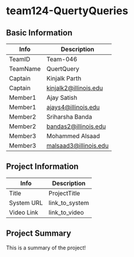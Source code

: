 # team124-QuertyQueries

## Basic Information

|   Info      |        Description     |
| ----------- | ---------------------- |
| TeamID      |        Team-046        |
| TeamName    |         QuertQuery     |
| Captain     |       Kinjalk Parth     |
| Captain     |  kinjalk2@illinois.edu |
| Member1     |   Ajay Satish          |
| Member1     |   ajays4@illinois.edu  |
| Member2     |   Sriharsha Banda      |
| Member2     |  bandas2@illinois.edu  |
| Member3     |    Mohammed Alsaad     |
| Member3     |  malsaad3@illinois.edu |

## Project Information

|   Info      |        Description     |
| ----------- | ---------------------- |
|  Title      |       ProjectTitle     |
| System URL  |      link_to_system    |
| Video Link  |      link_to_video     |

## Project Summary

This is a summary of the project!
